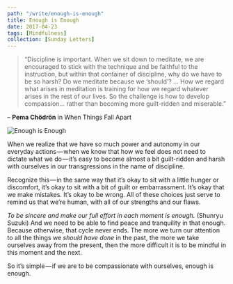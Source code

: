 ```yaml
---
path: "/write/enough-is-enough"
title: Enough is Enough
date: 2017-04-23
tags: [Mindfulness]
collection: [Sunday Letters]
---
```

> “Discipline is important. When we sit down to meditate, we are encouraged to stick with the technique and be faithful to the instruction, but within that container of discipline, why do we have to be so harsh? Do we meditate because we ‘should’? … How we regard what arises in meditation is training for how we regard whatever arises in the rest of our lives. So the challenge is how to develop compassion… rather than becoming more guilt-ridden and miserable.”

– **Pema Chödrön** in When Things Fall Apart

![Enough is Enough](./img/april-23-fb.jpg)

When we realize that we have so much power and autonomy in our everyday actions — when we know that how we feel does not need to dictate what we do — it’s easy to become almost a bit guilt-ridden and harsh with ourselves in our transgressions in the name of discipline.

Recognize this — in the same way that it’s okay to sit with a little hunger or discomfort, it’s okay to sit with a bit of guilt or embarrassment. It’s okay that we make mistakes. It’s okay to be wrong. All of these choices just serve to remind us that we’re human, with all of our strengths and our flaws.

*To be sincere and make our full effort in each moment is enough.* (Shunryu Suzuki) And we need to be able to find peace and tranquility in that enough. Because otherwise, that cycle never ends. The more we turn our attention to all the things we *should have done* in the past, the more we take ourselves away from the present, then the more difficult it is to be mindful in this moment and the next.

So it’s simple — if we are to be compassionate with ourselves, enough is enough.